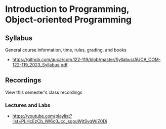 Introduction to Programming, Object-oriented Programming
========================================================

## Syllabus

General course information, time, rules, grading, and books

* <https://github.com/auca/com.122-119/blob/master/Syllabus/AUCA_COM-122-119_2023_Syllabus.pdf>

## Recordings

View this semester's class recordings

### Lectures and Labs

* <https://youtube.com/playlist?list=PLHcEzCb_lW6c0Jcc_sgouWjtSvqWiZ0Di>
